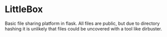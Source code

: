 # LittleBox

Basic file sharing platform in flask. All files are public, but due to directory hashing it is unlikely that files could be uncovered with a tool like dirbuster.
